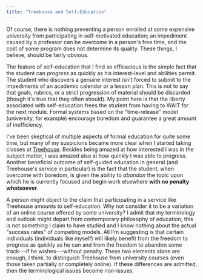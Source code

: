 ```yaml
---
title: "Treehouse and Self-Education"
---
```


Of course, there is nothing preventing a person enrolled at some expensive university from participating in self-motivated education; an impediment caused by a professor can be overcome in a person's free time, and the cost of some program does not determine its quality. These things, I believe, should be fairly obvious.

The feature of self-education that I find so efficacious is the simple fact that the student can *progress* as quickly as his interest-level and abilities permit. The student who discovers a genuine interest isn't forced to submit to the impediments of an academic calendar or a lesson plan. This is not to say that goals, rubrics, or a strict progression of material should be discarded (though it's true that they often should). My point here is that the liberty associated with self-education frees the student from having to WAIT for the next module. Formal systems based on the "time-release" model (university, for example) encourage boredom and guarantee a great amount of inefficiency.

I've been skeptical of multiple aspects of formal education for quite some time, but many of my suspicions became more clear when I started taking classes at [Treehouse](https://teamtreehouse.com/). Besides being amazed at how interested I was in the subject matter, I was amazed also at how quickly I was able to progress. Another beneficial outcome of self-guided education in general (and Treehouse's service in particular) is the fact that the student, when overcome with boredom, is given the ability to *abandon* the topic upon which he is currently focused and begin work elsewhere **with no penalty whatsoever**.

A person might object to the claim that participating in a service like Treehouse amounts to self-education. Why not consider it to be a variation of an online course offered by some university? I admit that my terminology and outlook might depart from contemporary philosophy of education; this is not something I claim to have studied and I know nothing about the actual "success rates" of competing models. All I'm suggesting is that certain individuals (individuals like myself) will likely benefit from the freedom to progress as quickly as he can and from the freedom to abandon some track---if he wishes---without penalty. These two elements alone are enough, I think, to distinguish Treehouse from university courses (even those taken partially or completely online). If these differences are admitted, then the terminological issues become non-issues.
